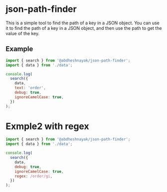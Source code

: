 # json-path-finder

This is a simple tool to find the path of a key in a JSON object. You can use it to find the path of a key in a JSON object, and then use the path to get the value of the key.

## Example

```js
import { search } from '@abdheshnayak/json-path-finder';
import { data } from './data';

console.log(
  search({
    data,
    text: 'order',
    debug: true,
    ignoreCamelCase: true,
  })
);

```
# Exmple2 with regex


```js
import { search } from '@abdheshnayak/json-path-finder';
import { data } from './data';

console.log(
  search({
    data,
    debug: true,
    ignoreCamelCase: true,
    regex: /order/gi,
  })
);

```
